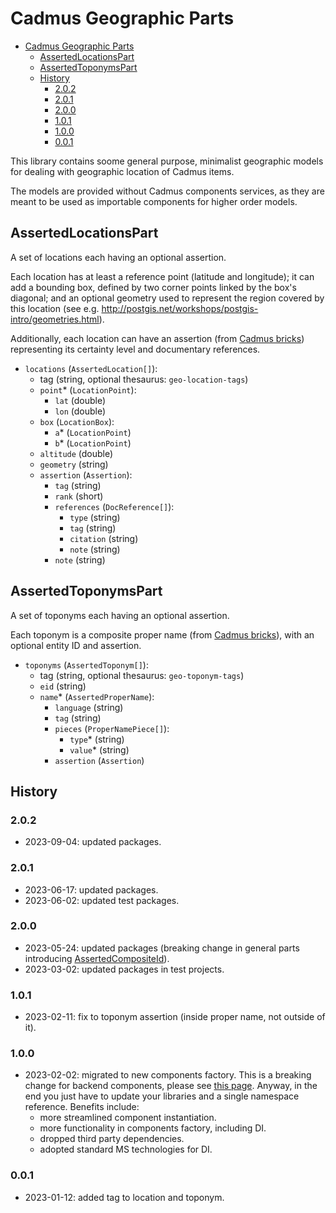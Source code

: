 # Cadmus Geographic Parts

- [Cadmus Geographic Parts](#cadmus-geographic-parts)
  - [AssertedLocationsPart](#assertedlocationspart)
  - [AssertedToponymsPart](#assertedtoponymspart)
  - [History](#history)
    - [2.0.2](#202)
    - [2.0.1](#201)
    - [2.0.0](#200)
    - [1.0.1](#101)
    - [1.0.0](#100)
    - [0.0.1](#001)

This library contains soome general purpose, minimalist geographic models for dealing with geographic location of Cadmus items.

The models are provided without Cadmus components services, as they are meant to be used as importable components for higher order models.

## AssertedLocationsPart

A set of locations each having an optional assertion.

Each location has at least a reference point (latitude and longitude); it can add a bounding box, defined by two corner points linked by the box's diagonal; and an optional geometry used to represent the region covered by this location (see e.g. <http://postgis.net/workshops/postgis-intro/geometries.html>).

Additionally, each location can have an assertion (from [Cadmus bricks](https://github.com/vedph/cadmus-bricks)) representing its certainty level and documentary references.

- `locations` (`AssertedLocation[]`):
  - tag (string, optional thesaurus: `geo-location-tags`)
  - `point`\* (`LocationPoint`):
    - `lat` (double)
    - `lon` (double)
  - `box` (`LocationBox`):
    - `a`\* (`LocationPoint`)
    - `b`\* (`LocationPoint`)
  - `altitude` (double)
  - `geometry` (string)
  - `assertion` (`Assertion`):
    - `tag` (string)
    - `rank` (short)
    - `references` (`DocReference[]`):
      - `type` (string)
      - `tag` (string)
      - `citation` (string)
      - `note` (string)
    - `note` (string)

## AssertedToponymsPart

A set of toponyms each having an optional assertion.

Each toponym is a composite proper name (from [Cadmus bricks](https://github.com/vedph/cadmus-bricks)), with an optional entity ID and assertion.

- `toponyms` (`AssertedToponym[]`):
  - tag (string, optional thesaurus: `geo-toponym-tags`)
  - `eid` (string)
  - `name`\* (`AssertedProperName`):
    - `language` (string)
    - `tag` (string)
    - `pieces` (`ProperNamePiece[]`):
      - `type`\* (string)
      - `value`\* (string)
    - `assertion` (`Assertion`)

## History

### 2.0.2

- 2023-09-04: updated packages.

### 2.0.1

- 2023-06-17: updated packages.
- 2023-06-02: updated test packages.

### 2.0.0

- 2023-05-24: updated packages (breaking change in general parts introducing [AssertedCompositeId](https://github.com/vedph/cadmus-bricks-shell/blob/master/projects/myrmidon/cadmus-refs-asserted-ids/README.md#asserted-composite-id)).
- 2023-03-02: updated packages in test projects.

### 1.0.1

- 2023-02-11: fix to toponym assertion (inside proper name, not outside of it).

### 1.0.0

- 2023-02-02: migrated to new components factory. This is a breaking change for backend components, please see [this page](https://myrmex.github.io/overview/cadmus/dev/history/#2023-02-01---backend-infrastructure-upgrade). Anyway, in the end you just have to update your libraries and a single namespace reference. Benefits include:
  - more streamlined component instantiation.
  - more functionality in components factory, including DI.
  - dropped third party dependencies.
  - adopted standard MS technologies for DI.

### 0.0.1

- 2023-01-12: added tag to location and toponym.
